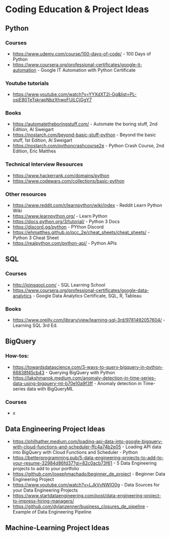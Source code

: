 # Coding Education & Project Ideas

## Python
### Courses
* https://www.udemy.com/course/100-days-of-code/ - 100 Days of Python
* https://www.coursera.org/professional-certificates/google-it-automation - Google IT Automation with Python Certificate

### Youtube tutorials
* https://www.youtube.com/watch?v=YYXdXT2l-Gg&list=PL-osiE80TeTskrapNbzXhwoFUiLCjGgY7

### Books
* https://automatetheboringstuff.com/ - Automate the boring stuff, 2nd Edition, Al Sweigart
* https://nostarch.com/beyond-basic-stuff-python - Beyond the basic stuff, 1st Edition, Al Sweigart
* https://nostarch.com/pythoncrashcourse2e - Python Crash Course, 2nd Edition, Eric Matthes

### Technical Interview Resources
* https://www.hackerrank.com/domains/python
* https://www.codewars.com/collections/basic-python

### Other resources
* https://www.reddit.com/r/learnpython/wiki/index - Reddit Learn Python Wiki
* https://www.learnpython.org/ - Learn Python
* https://docs.python.org/3/tutorial/ - Python 3 Docs
* https://discord.gg/python - PYthon Discord
* https://ehmatthes.github.io/pcc_2e/cheat_sheets/cheat_sheets/ - Python 3 Cheat Sheet
* https://realpython.com/python-api/ - Python APIs

## SQL
### Courses
* http://joinsqool.com/ - SQL Learning School
* https://www.coursera.org/professional-certificates/google-data-analytics - Google Data Analytics Certificate, SQL, R, Tableau

### Books
* https://www.oreilly.com/library/view/learning-sql-3rd/9781492057604/ - Learning SQL 3rd Ed.

## BigQuery
### How-tos:
* https://towardsdatascience.com/3-ways-to-query-bigquery-in-python-66838f45cb43 - Querying BigQuery with Python
* https://lakshmanok.medium.com/anomaly-detection-in-time-series-data-using-bigquery-ml-b70e10a9f3ff - Anomaly detection in Time-series data with BigQueryML


### Courses
* x

## Data Engineering Project Ideas
* https://philhather.medium.com/loading-api-data-into-google-bigquery-with-cloud-functions-and-scheduler-ffc4a74b2e05 - Loading API data into BigQuery with Cloud Functions and Scheduler - Python
* https://betterprogramming.pub/5-data-engineering-projects-to-add-to-your-resume-32984d86fd37?gi=82c0acb73f61 - 5 Data Engineering projects to add to your portfolio
* https://github.com/josephmachado/beginner_de_project - Beginner Data Engineering Project
* https://www.youtube.com/watch?v=LJkVvNWlO0g - Data Sources for your Data Engineering Projects
* https://www.startdataengineering.com/post/data-engineering-project-to-impress-hiring-managers/
* https://github.com/dylanzenner/business_closures_de_pipeline - Example of Data Engineering Pipeline

## Machine-Learning Project Ideas
